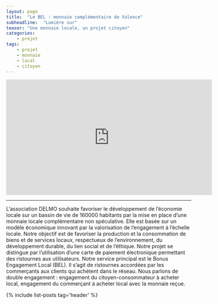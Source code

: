 ```yaml
---
layout: page
title:  "Le BEL : monnaie complémentaire de Valence"
subheadline:  "Lumière sur"
teaser: "Une monnaie locale, un projet citoyen"
categories:
    - projet
tags:
    - projet
    - monnaie
    - local
    - citoyen
---
```


<iframe width="560" height="315" src="https://www.youtube.com/embed/EDUYsjAukSw" frameborder="0" allowfullscreen></iframe>

----------

L’association DELMO souhaite favoriser le développement de l’économie locale sur un bassin de vie de 160000 habitants par la mise en place d’une monnaie locale complémentaire non spéculative. Elle est basée sur un modèle économique innovant par la valorisation de l’engagement à l’échelle locale. Notre objectif est de favoriser la production et la consommation de biens et de services locaux, respectueux de l’environnement, du développement durable, du lien social et de l’éthique. Notre projet se distingue par l’utilisation d’une carte de paiement électronique permettant des ristournes aux utilisateurs. Notre service principal est le Bonus Engagement Local (BEL). Il s’agit de ristournes accordées par les commerçants aux clients qui achètent dans le réseau. Nous parlons de double engagement : engagement du citoyen-consommateur à acheter local, engagement du commerçant à acheter local avec la monnaie reçue.

{% include list-posts tag='header' %}
